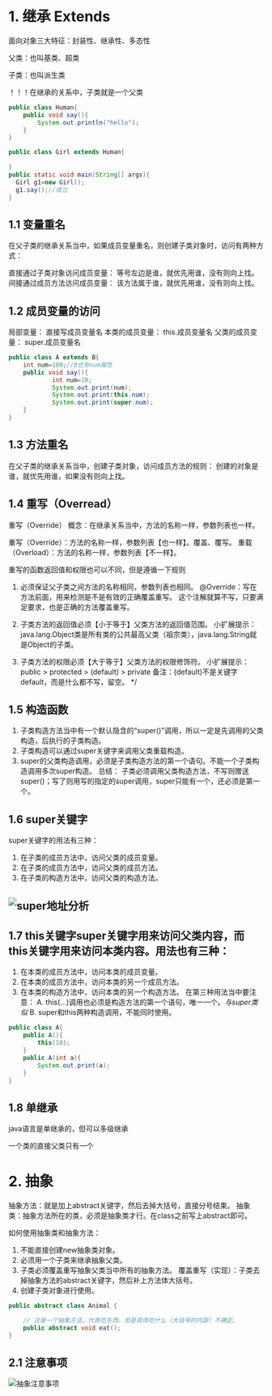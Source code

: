 

# 1. 继承 Extends

面向对象三大特征：封装性、继承性、多态性

父类：也叫基类、超类

子类：也叫派生类

！！！在继承的关系中，子类就是一个父类

~~~java
public class Human{
	public void say(){
		System.out.println("hello");
	}
}
~~~

~~~java
public class Girl extends Human{
	
}
public static void main(String[] args){
  Girl g1=new Girl();
  g1.say();//成立
}
~~~



## 1.1 变量重名

在父子类的继承关系当中，如果成员变量重名，则创建子类对象时，访问有两种方式：

直接通过子类对象访问成员变量：
    等号左边是谁，就优先用谁，没有则向上找。
间接通过成员方法访问成员变量：
    该方法属于谁，就优先用谁，没有则向上找。

## 1.2 成员变量的访问

局部变量：         直接写成员变量名
本类的成员变量：    this.成员变量名
父类的成员变量：    super.成员变量名

~~~java
public class A extends B{
	int num=100;//B也有num属性
	public void say(){
			int num=10;
			System.out.print(num);
			System.out.print(this.num); 
			System.out.print(super.num);
	}
}
~~~

## 1.3 方法重名

在父子类的继承关系当中，创建子类对象，访问成员方法的规则：
    创建的对象是谁，就优先用谁，如果没有则向上找。

## 1.4 重写（Overread）

重写（Override）
概念：在继承关系当中，方法的名称一样，参数列表也一样。

重写（Override）：方法的名称一样，参数列表【也一样】。覆盖、覆写。
重载（Overload）：方法的名称一样，参数列表【不一样】。



重写的函数返回值和权限也可以不同，但是遵循一下规则

1. 必须保证父子类之间方法的名称相同，参数列表也相同。
@Override：写在方法前面，用来检测是不是有效的正确覆盖重写。
这个注解就算不写，只要满足要求，也是正确的方法覆盖重写。

2. 子类方法的返回值必须【小于等于】父类方法的返回值范围。
小扩展提示：java.lang.Object类是所有类的公共最高父类（祖宗类），java.lang.String就是Object的子类。

3. 子类方法的权限必须【大于等于】父类方法的权限修饰符。
小扩展提示：public > protected > (default) > private
备注：(default)不是关键字default，而是什么都不写，留空。
 */

## 1.5 构造函数

1. 子类构造方法当中有一个默认隐含的“super()”调用，所以一定是先调用的父类构造，后执行的子类构造。
2. 子类构造可以通过super关键字来调用父类重载构造。
3. super的父类构造调用，必须是子类构造方法的第一个语句。不能一个子类构造调用多次super构造。
总结：
子类必须调用父类构造方法，不写则赠送super()；写了则用写的指定的super调用，super只能有一个，还必须是第一个。


## 1.6 super关键字

super关键字的用法有三种：
1. 在子类的成员方法中，访问父类的成员变量。
2. 在子类的成员方法中，访问父类的成员方法。
3. 在子类的构造方法中，访问父类的构造方法。



## ![super地址分析](/Users/darnell/Desktop/super地址分析.png)



## 1.7 this关键字super关键字用来访问父类内容，而this关键字用来访问本类内容。用法也有三种：



1. 在本类的成员方法中，访问本类的成员变量。
2. 在本类的成员方法中，访问本类的另一个成员方法。
3. 在本类的构造方法中，访问本类的另一个构造方法。
在第三种用法当中要注意：
A. this(...)调用也必须是构造方法的第一个语句，唯一一个。*与super类似*
B. super和this两种构造调用，不能同时使用。

~~~java
public class A{
	public A(){
		this(10);
	}
	public A(int a){
		System.out.print(a);
	}
}
~~~

## 1.8 单继承

java语言是单继承的，但可以多级继承

一个类的直接父类只有一个

# 2. 抽象

抽象方法：就是加上abstract关键字，然后去掉大括号，直接分号结束。
抽象类：抽象方法所在的类，必须是抽象类才行。在class之前写上abstract即可。

如何使用抽象类和抽象方法：
1. 不能直接创建new抽象类对象。
2. 必须用一个子类来继承抽象父类。
3. 子类必须覆盖重写抽象父类当中所有的抽象方法。
覆盖重写（实现）：子类去掉抽象方法的abstract关键字，然后补上方法体大括号。
4. 创建子类对象进行使用。

~~~java
public abstract class Animal {

    // 这是一个抽象方法，代表吃东西，但是具体吃什么（大括号的内容）不确定。
    public abstract void eat();
}
~~~

## 2.1 注意事项

![抽象注意事项](/Users/darnell/Desktop/抽象注意事项.png)